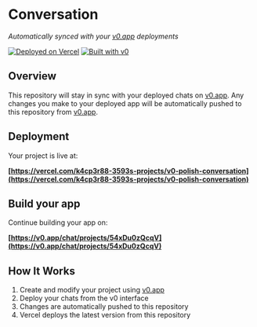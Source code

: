 # Conversation

*Automatically synced with your [v0.app](https://v0.app) deployments*

[![Deployed on Vercel](https://img.shields.io/badge/Deployed%20on-Vercel-black?style=for-the-badge&logo=vercel)](https://vercel.com/k4cp3r88-3593s-projects/v0-polish-conversation)
[![Built with v0](https://img.shields.io/badge/Built%20with-v0.app-black?style=for-the-badge)](https://v0.app/chat/projects/54xDu0zQcqV)

## Overview

This repository will stay in sync with your deployed chats on [v0.app](https://v0.app).
Any changes you make to your deployed app will be automatically pushed to this repository from [v0.app](https://v0.app).

## Deployment

Your project is live at:

**[https://vercel.com/k4cp3r88-3593s-projects/v0-polish-conversation](https://vercel.com/k4cp3r88-3593s-projects/v0-polish-conversation)**

## Build your app

Continue building your app on:

**[https://v0.app/chat/projects/54xDu0zQcqV](https://v0.app/chat/projects/54xDu0zQcqV)**

## How It Works

1. Create and modify your project using [v0.app](https://v0.app)
2. Deploy your chats from the v0 interface
3. Changes are automatically pushed to this repository
4. Vercel deploys the latest version from this repository
